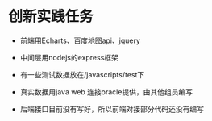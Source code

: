 # 创新实践任务

* 前端用Echarts、百度地图api、jquery

* 中间层用nodejs的express框架

* 有一些测试数据放在/javascripts/test下

* 真实数据用java web 连接oracle提供，由其他组员编写

* 后端接口目前没有写好，所以前端对接部分代码还没有编写